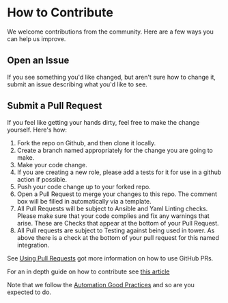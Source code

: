 # How to Contribute

We welcome contributions from the community. Here are a few ways you can help us improve.

## Open an Issue

If you see something you'd like changed, but aren't sure how to change it, submit an issue describing what you'd like to see.

## Submit a Pull Request

If you feel like getting your hands dirty, feel free to make the change yourself. Here's how:

1. Fork the repo on Github, and then clone it locally.
2. Create a branch named appropriately for the change you are going to make.
3. Make your code change.
4. If you are creating a new role, please add a tests for it for use in a github action if possible.
5. Push your code change up to your forked repo.
6. Open a Pull Request to merge your changes to this repo. The comment box will be filled in automatically via a template.
7. All Pull Requests will be subject to Ansible and Yaml Linting checks. Please make sure that your code complies and fix any warnings that arise. These are Checks that appear at the bottom of your Pull Request.
8. All Pull requests are subject to Testing against being used in tower. As above there is a check at the bottom of your pull request for this named integration.

See [Using Pull Requests](https://help.github.com/articles/using-pull-requests/) got more information on how to use GitHub PRs.

For an in depth guide on how to contribute see [this article](https://opensource.com/article/19/7/create-pull-request-github)

Note that we follow the [Automation Good Practices](https://redhat-cop.github.io/automation-good-practices) and so are you expected to do.
